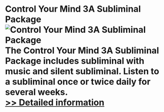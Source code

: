 # Control Your Mind 3A Subliminal Package<br />![Control Your Mind 3A Subliminal Package](https://mycommerce.akamaized.net/api/pimages/P300908687/BIG/300908687.JPG)<br />The Control Your Mind 3A Subliminal Package includes subliminal with music and silent subliminal. Listen to a subliminal once or twice daily for several weeks.<br />[>> Detailed information](https://secure.shareit.com/shareit/product.html?productid=300908687&affiliateid=200057808)